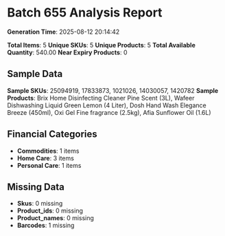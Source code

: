 # Batch 655 Analysis Report

**Generation Time**: 2025-08-12 20:14:42

**Total Items**: 5
**Unique SKUs**: 5
**Unique Products**: 5
**Total Available Quantity**: 540.00
**Near Expiry Products**: 0

## Sample Data
**Sample SKUs**: 25094919, 17833873, 1021026, 14030057, 1420782
**Sample Products**: Brix Home Disinfecting Cleaner Pine Scent (3L), Wafeer Dishwashing Liquid Green Lemon (4 Liter), Dosh Hand Wash Elegance Breeze (450ml), Oxi Gel Fine fragrance (2.5kg), Afia Sunflower Oil (1.6L)

## Financial Categories
- **Commodities**: 1 items
- **Home Care**: 3 items
- **Personal Care**: 1 items

## Missing Data
- **Skus**: 0 missing
- **Product_ids**: 0 missing
- **Product_names**: 0 missing
- **Barcodes**: 1 missing
